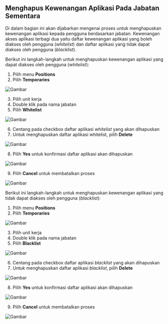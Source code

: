 ## **Menghapus Kewenangan Aplikasi Pada Jabatan Sementara**

Di dalam bagian ini akan dijabarkan mengenai proses untuk menghapuskan kewenangan aplikasi kepada pengguna berdasarkan 
jabatan. Kewenangan akses aplikasi terbagi dua yaitu daftar kewenangan aplikasi yang boleh diakses oleh pengguna 
(*whitelist*) dan daftar aplikasi yang tidak dapat diakses oleh pengguna (*blacklist*).

Berikut ini langkah-langkah untuk menghapuskan kewenangan aplikasi yang dapat diakses oleh pengguna (*whitelist*):

1. Pilih menu **Positions**
2. Pilih **Temporaries**

![Gambar](_screenshot/.png/?sanitize=true)

3. Pilih unit kerja
4. Double klik pada nama jabatan
5. Pilih **Whitelist**

![Gambar](_screenshot/.png/?sanitize=true)

6. Centang pada checkbox daftar aplikasi *whitelist* yang akan dihapuskan
7. Untuk menghapuskan daftar aplikasi whitelist, pilih **Delete**

![Gambar](_screenshot/.png/?sanitize=true)

8. Pilih **Yes** untuk konfirmasi daftar aplikasi akan dihapuskan

![Gambar](_screenshot/.png/?sanitize=true)

9. Pilih **Cancel** untuk membatalkan proses

![Gambar](_screenshot/.png/?sanitize=true)

Berikut ini langkah-langkah untuk menghapuskan kewenangan aplikasi yang tidak dapat diakses oleh pengguna (*blacklist*):

1. Pilih menu **Positions**
2. Pilih **Temporaries**

![Gambar](_screenshot/.png/?sanitize=true)

3. Pilih unit kerja
4. Double klik pada nama jabatan
5. Pilih **Blacklist**

![Gambar](_screenshot/.png/?sanitize=true)

6. Centang pada checkbox daftar aplikasi *blacklist* yang akan dihapuskan
7. Untuk menghapuskan daftar aplikasi *blacklist*, pilih **Delete**

![Gambar](_screenshot/.png/?sanitize=true)

8. Pilih **Yes** untuk konfirmasi daftar aplikasi akan dihapuskan

![Gambar](_screenshot/.png/?sanitize=true)

9. Pilih **Cancel** untuk membatalkan proses

![Gambar](_screenshot/.png/?sanitize=true)